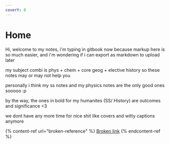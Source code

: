 ```yaml
---
coverY: 0
---
```


# Home

Hi, welcome to my notes, i'm typing in gitbook now because markup here is so much easier, and i'm wondering if i can export as markdown to upload later&#x20;

my subject combi is phys + chem + core geog + elective history so these notes may or may not help you

personally i think my ss notes and my physics notes are the only good ones sooooo :p

by the way, the ones in bold for my humanites (SS/ History) are outcomes and significance <3

we dont have any more time for nice shit like covers and witty captions anymore&#x20;

{% content-ref url="broken-reference" %}
[Broken link](broken-reference)
{% endcontent-ref %}
